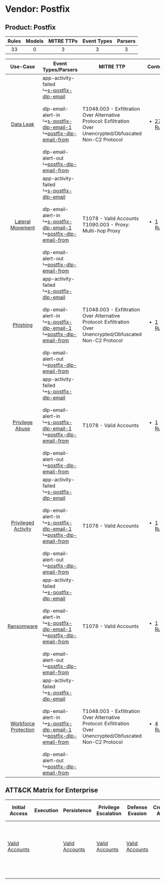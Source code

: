 Vendor: Postfix
===============
Product: Postfix
----------------
| Rules | Models | MITRE TTPs | Event Types | Parsers |
|:-----:|:------:|:----------:|:-----------:|:-------:|
|  33   |   0    |     3      |      3      |    3    |

|    Use-Case    | Event Types/Parsers    | MITRE TTP    | Content    |
|:----:| ---- | ---- | ---- |
|    [Data Leak](../../../UseCases/uc_data_leak.md)    |  app-activity-failed<br> ↳[s-postfix-dlp-email](Ps/pC_spostfixdlpemail.md)<br><br> dlp-email-alert-in<br> ↳[s-postfix-dlp-email-1](Ps/pC_spostfixdlpemail1.md)<br> ↳[postfix-dlp-email-from](Ps/pC_postfixdlpemailfrom.md)<br><br> dlp-email-alert-out<br> ↳[postfix-dlp-email-from](Ps/pC_postfixdlpemailfrom.md)<br> | T1048.003 - Exfiltration Over Alternative Protocol: Exfiltration Over Unencrypted/Obfuscated Non-C2 Protocol<br> | [<ul><li>27 Rules</li></ul>](RM/r_m_postfix_postfix_Data_Leak.md)    |
|     [Lateral Movement](../../../UseCases/uc_lateral_movement.md)     |  app-activity-failed<br> ↳[s-postfix-dlp-email](Ps/pC_spostfixdlpemail.md)<br><br> dlp-email-alert-in<br> ↳[s-postfix-dlp-email-1](Ps/pC_spostfixdlpemail1.md)<br> ↳[postfix-dlp-email-from](Ps/pC_postfixdlpemailfrom.md)<br><br> dlp-email-alert-out<br> ↳[postfix-dlp-email-from](Ps/pC_postfixdlpemailfrom.md)<br> | T1078 - Valid Accounts<br>T1090.003 - Proxy: Multi-hop Proxy<br>    | [<ul><li>1 Rules</li></ul>](RM/r_m_postfix_postfix_Lateral_Movement.md)     |
|    [Phishing](../../../UseCases/uc_phishing.md)    |  app-activity-failed<br> ↳[s-postfix-dlp-email](Ps/pC_spostfixdlpemail.md)<br><br> dlp-email-alert-in<br> ↳[s-postfix-dlp-email-1](Ps/pC_spostfixdlpemail1.md)<br> ↳[postfix-dlp-email-from](Ps/pC_postfixdlpemailfrom.md)<br><br> dlp-email-alert-out<br> ↳[postfix-dlp-email-from](Ps/pC_postfixdlpemailfrom.md)<br> | T1048.003 - Exfiltration Over Alternative Protocol: Exfiltration Over Unencrypted/Obfuscated Non-C2 Protocol<br> | [<ul><li>1 Rules</li></ul>](RM/r_m_postfix_postfix_Phishing.md)    |
|      [Privilege Abuse](../../../UseCases/uc_privilege_abuse.md)      |  app-activity-failed<br> ↳[s-postfix-dlp-email](Ps/pC_spostfixdlpemail.md)<br><br> dlp-email-alert-in<br> ↳[s-postfix-dlp-email-1](Ps/pC_spostfixdlpemail1.md)<br> ↳[postfix-dlp-email-from](Ps/pC_postfixdlpemailfrom.md)<br><br> dlp-email-alert-out<br> ↳[postfix-dlp-email-from](Ps/pC_postfixdlpemailfrom.md)<br> | T1078 - Valid Accounts<br>    | [<ul><li>1 Rules</li></ul>](RM/r_m_postfix_postfix_Privilege_Abuse.md)      |
|  [Privileged Activity](../../../UseCases/uc_privileged_activity.md)  |  app-activity-failed<br> ↳[s-postfix-dlp-email](Ps/pC_spostfixdlpemail.md)<br><br> dlp-email-alert-in<br> ↳[s-postfix-dlp-email-1](Ps/pC_spostfixdlpemail1.md)<br> ↳[postfix-dlp-email-from](Ps/pC_postfixdlpemailfrom.md)<br><br> dlp-email-alert-out<br> ↳[postfix-dlp-email-from](Ps/pC_postfixdlpemailfrom.md)<br> | T1078 - Valid Accounts<br>    | [<ul><li>1 Rules</li></ul>](RM/r_m_postfix_postfix_Privileged_Activity.md)  |
|    [Ransomware](../../../UseCases/uc_ransomware.md)    |  app-activity-failed<br> ↳[s-postfix-dlp-email](Ps/pC_spostfixdlpemail.md)<br><br> dlp-email-alert-in<br> ↳[s-postfix-dlp-email-1](Ps/pC_spostfixdlpemail1.md)<br> ↳[postfix-dlp-email-from](Ps/pC_postfixdlpemailfrom.md)<br><br> dlp-email-alert-out<br> ↳[postfix-dlp-email-from](Ps/pC_postfixdlpemailfrom.md)<br> | T1078 - Valid Accounts<br>    | [<ul><li>1 Rules</li></ul>](RM/r_m_postfix_postfix_Ransomware.md)    |
| [Workforce Protection](../../../UseCases/uc_workforce_protection.md) |  app-activity-failed<br> ↳[s-postfix-dlp-email](Ps/pC_spostfixdlpemail.md)<br><br> dlp-email-alert-in<br> ↳[s-postfix-dlp-email-1](Ps/pC_spostfixdlpemail1.md)<br> ↳[postfix-dlp-email-from](Ps/pC_postfixdlpemailfrom.md)<br><br> dlp-email-alert-out<br> ↳[postfix-dlp-email-from](Ps/pC_postfixdlpemailfrom.md)<br> | T1048.003 - Exfiltration Over Alternative Protocol: Exfiltration Over Unencrypted/Obfuscated Non-C2 Protocol<br> | [<ul><li>4 Rules</li></ul>](RM/r_m_postfix_postfix_Workforce_Protection.md) |

ATT&CK Matrix for Enterprise
----------------------------
| Initial Access                                                      | Execution | Persistence                                                         | Privilege Escalation                                                | Defense Evasion                                                     | Credential Access | Discovery | Lateral Movement | Collection | Command and Control                                                                                                                       | Exfiltration                                                                                                                                                                                                                                         | Impact |
| ------------------------------------------------------------------- | --------- | ------------------------------------------------------------------- | ------------------------------------------------------------------- | ------------------------------------------------------------------- | ----------------- | --------- | ---------------- | ---------- | ----------------------------------------------------------------------------------------------------------------------------------------- | ---------------------------------------------------------------------------------------------------------------------------------------------------------------------------------------------------------------------------------------------------- | ------ |
| [Valid Accounts](https://attack.mitre.org/techniques/T1078)<br><br> |           | [Valid Accounts](https://attack.mitre.org/techniques/T1078)<br><br> | [Valid Accounts](https://attack.mitre.org/techniques/T1078)<br><br> | [Valid Accounts](https://attack.mitre.org/techniques/T1078)<br><br> |                   |           |                  |            | [Proxy: Multi-hop Proxy](https://attack.mitre.org/techniques/T1090/003)<br><br>[Proxy](https://attack.mitre.org/techniques/T1090)<br><br> | [Exfiltration Over Alternative Protocol](https://attack.mitre.org/techniques/T1048)<br><br>[Exfiltration Over Alternative Protocol: Exfiltration Over Unencrypted/Obfuscated Non-C2 Protocol](https://attack.mitre.org/techniques/T1048/003)<br><br> |        |